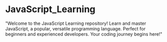 # JavaScript_Learning
"Welcome to the JavaScript Learning repository! Learn and master JavaScript, a popular, versatile programming language. Perfect for beginners and experienced developers. Your coding journey begins here!"
